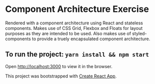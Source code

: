 # Component Architecture Exercise

Rendered with a component architecture using React and stateless components.
Makes use of CSS Grid, Flexbox and Floats for layout purposes as they are intended to be used.
Also makes use of styled-components to provide a truely encapsulated component architecture.

## To run the project: `yarn install && npm start`

Open [http://localhost:3000](http://localhost:3000) to view it in the browser.

This project was bootstrapped with [Create React App](https://github.com/facebookincubator/create-react-app).

